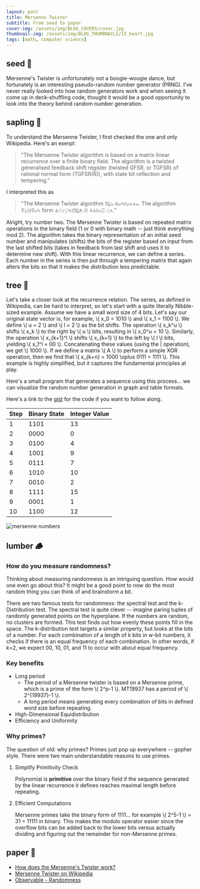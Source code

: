 ```yaml
---
layout: post
title: Mersenne Twister
subtitle: From seed to paper
cover-img: /assets/img/BLOG_COVERS/cover.jpg
thumbnail-img: /assets/img/BLOG_THUMBNAILS/15_heart.jpg
tags: [math, computer science]
---
```


## seed 🌰

Mersenne's Twister is unfortunately not a boogie-woogie dance, but fortunately is an interesting pseudo-random number generator (PRNG). I've never really looked into how random generators work and when seeing it come up in deck-shuffling code, thought it would be a good opportunity to look into the theory behind random number generation.  

## sapling 🌱

To understand the Mersenne Twister, I first checked the one and only Wikipedia. Here's an exerpt:

> "The Mersenne Twister algorithm is based on a matrix linear recurrence over a finite binary field. The algorithm is a twisted generalised feedback shift register (twisted GFSR, or TGFSR) of rational normal form (TGFSR(R)), with state bit reflection and tempering."

I interpreted this as 

> "The Mersenne Twister algorithm ⏁⊑⟒ ⋔⟒⍀⌇⟒⋏⋏⟒. The algorithm ⏁⍙⟟⌇⏁⟒⍀ form ⏃⌰☌⍜⍀⟟⏁⊑⋔ ⟟⌇ ⏚⏃⌇⟒⎅ ⍜⋏."

Alright, try number two. The Mersenne Twister is based on repeated matrix operations in the binary field (1 or 0 with binary math -- just think everything mod 2). The algorithm takes the binary representation of an initial seed number and manipulates (shifts) the bits of the register based on input from the last shifted bits (takes in feedback from last shift and uses it to determine new shift). With this linear recurrence, we can define a series. Each number in the series is then put through a tempering matrix that again alters the bits so that it makes the distribution less predictable.

## tree 🌳

Let's take a closer look at the recurrence relation. The series, as defined in Wikipedia, can be hard to interpret, so let's start with a quite literally Nibble-sized example. Assume we have a small word size of 4 bits. Let's say our original state vector is, for example, \\( x_0 = 1010 \\) and \\( x_1 = 1100 \\). We define \\( u = 2 \\) and \\( l = 2 \\) as the bit shifts. The operation \\( x_k^u \\) shifts \\( x_k \\) to the right by \\( u \\) bits, resulting in \\( x_0^u = 10 \\). Similarly, the operation \\( x_{k+1}^l \\) shifts \\( x_{k+1} \\) to the left by \\( l \\) bits, yielding \\( x_1^l = 00 \\). Concatenating these values (using the \| operation), we get \\( 1000 \\). If we define a matrix \\( A \\) to perform a simple XOR operation, then we find that \\( x_{k+n} = 1000 \oplus 0111 = 1111 \\). This example is highly simplified, but it captures the fundamental principles at play.

Here's a small program that generates a sequence using this process... we can visualize the random number generation in graph and table formats.

Here's a link to the [gist](https://gist.github.com/Aloha-Churchill/b7cd5b7074363735d348d01c09dee4aa) for the code if you want to follow along.

| Step | Binary State   | Integer Value |
|------|----------------|---------------|
| 1    | 1101           | 13            |
| 2    | 0000           | 0             |
| 3    | 0100           | 4             |
| 4    | 1001           | 9             |
| 5    | 0111           | 7             |
| 6    | 1010           | 10            |
| 7    | 0010           | 2             |
| 8    | 1111           | 15            |
| 9    | 0001           | 1             |
| 10   | 1100           | 12            |

![mersenne numbers](/assets/img/mersenne/image.png)

## lumber 🪵


### How do you measure randomness?
Thinking about measuring randomness is an intriguing question. How would one even go about this? It might be a good point to now do the most random thing you can think of and brainstorm a bit. 

There are two famous tests for randomness: the spectral test and the k-Distribution test. The spectral test is quite clever -- imagine paring tuples of randomly generated points on the hyperplane. If the numbers are random, no clusters are formed. This test finds out how evenly these points fill in the space. The k-distribution test targets a similar property, but looks at the bits of a number. For each combination of a length of k bits in w-bit numbers, it checks if there is an equal frequency of each combination. In other words, if k=2, we expect 00, 10, 01, and 11 to occur with about equal frequency.  

### Key benefits
- Long period
    - The period of a Mersenne twister is based on a Mersenne prime, which is a prime of the form \\( 2^p-1 \\). MT19937 has a period of \\( 2^{19937}-1 \\). 
    - A long period means generating every combination of bits in defined word size before repeating. 
- High-Dimensional Equidistribution
- Efficiency and Uniformity

### Why primes?
The question of old: why primes? Primes just pop up everywhere -- gopher style. There were two main understandable reasons to use primes.

1. Simplify Primitivity Check

    Polynomial is **primitive** over the binary field if the sequence generated by the linear recurrence it defines reaches maximal length before repeating. 

2. Efficient Computations

    Mersenne primes take the binary form of 1111... for example \\( 2^5-1 \\) = 31 = 11111 in binary. This makes the modulo operator easier since the overflow bits can be added back to the lower bits versus actually dividing and figuring out the remainder for non-Mersenne primes.

## paper 📝
* [How does the Mersenne's Twister work?](https://www.cryptologie.net/article/331/how-does-the-mersennes-twister-work/)
* [Mersenne Twister on Wikipedia](https://en.wikipedia.org/wiki/Mersenne_Twister)
* [Observable - Randomness](https://observablehq.com/@freedmand/randomness)
